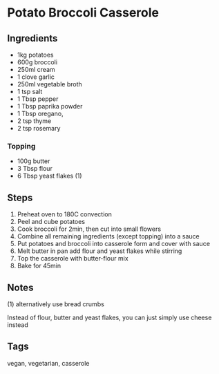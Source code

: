 # Potato Broccoli Casserole

## Ingredients

* 1kg potatoes
* 600g broccoli
* 250ml cream
* 1 clove garlic
* 250ml vegetable broth
* 1 tsp salt
* 1 Tbsp pepper
* 1 Tbsp paprika powder
* 1 Tbsp oregano,
* 2 tsp thyme
* 2 tsp rosemary 

### Topping 

* 100g butter
* 3 Tbsp flour
* 6 Tbsp yeast flakes (1)

## Steps

1. Preheat oven to 180C convection
2. Peel and cube potatoes
3. Cook broccoli for 2min, then cut into small flowers
4. Combine all remaining ingredients (except topping) into a sauce
5. Put potatoes and broccoli into casserole form and cover with sauce
6. Melt butter in pan add flour and yeast flakes while stirring
7. Top the casserole with butter-flour mix
8. Bake for 45min

## Notes

(1) alternatively use bread crumbs

Instead of flour, butter and yeast flakes, you can just simply use cheese instead

## Tags
vegan, vegetarian, casserole
